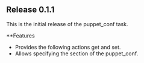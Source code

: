 ## Release 0.1.1
This is the initial release of the puppet_conf task.

**Features
- Provides the following actions get and set.
- Allows specifying the section of the puppet_conf.
